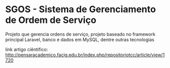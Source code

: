# SGOS - Sistema de Gerenciamento de Ordem de Serviço
Projeto que gerencia ordens de serviço, projeto baseado no framework principal Laravel, banco e dados em MySQL, dentre outras tecnologias

link artigo ciêntifico: http://pensaracademico.facig.edu.br/index.php/repositoriotcc/article/view/1720
